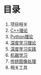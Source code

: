 # 目录

1. 项目相关
2. [C++理论](https://github.com/yangruiling/CV-Interview-Q-A/blob/master/C%2B%2B%E7%90%86%E8%AE%BA.md)
3. [Python理论](https://github.com/yangruiling/CV-Interview-Q-A/blob/master/Python%E7%90%86%E8%AE%BA.md)
4. [深度学习理论](https://github.com/yangruiling/CV-Interview-Q-A/blob/master/%E6%B7%B1%E5%BA%A6%E5%AD%A6%E4%B9%A0-%E7%90%86%E8%AE%BA.md)
5. [深度学习实践](https://github.com/yangruiling/CV-Interview-Q-A/blob/master/%E6%B7%B1%E5%BA%A6%E5%AD%A6%E4%B9%A0-%E5%AE%9E%E8%B7%B5.md)
6. [机器学习](https://github.com/yangruiling/CV-Interview-Q-A/blob/master/%E6%9C%BA%E5%99%A8%E5%AD%A6%E4%B9%A0.md)
7. [传统图像处理](https://github.com/yangruiling/CV-Interview-Q-A/blob/master/%E4%BC%A0%E7%BB%9F%E5%9B%BE%E5%83%8F%E5%A4%84%E7%90%86.md)
8. 相关工具